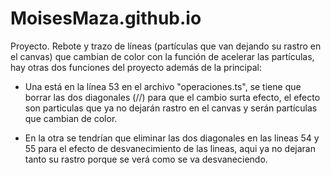 # MoisesMaza.github.io
Proyecto.
Rebote y trazo de líneas (partículas que van dejando su rastro en el canvas) que cambian de color con la función de acelerar las partículas, hay otras dos funciones del proyecto además de la principal:

- Una está en la línea 53 en el archivo "operaciones.ts", se tiene que borrar las dos diagonales (//) para que el cambio surta efecto, el efecto son particulas que ya no dejarán rastro en el canvas y serán partículas que cambian de color.

- En la otra se tendrían que eliminar las dos diagonales en las lineas 54 y 55 para el efecto de desvanecimiento de las lineas, aqui ya no dejaran tanto su rastro porque se verá como se va desvaneciendo.
